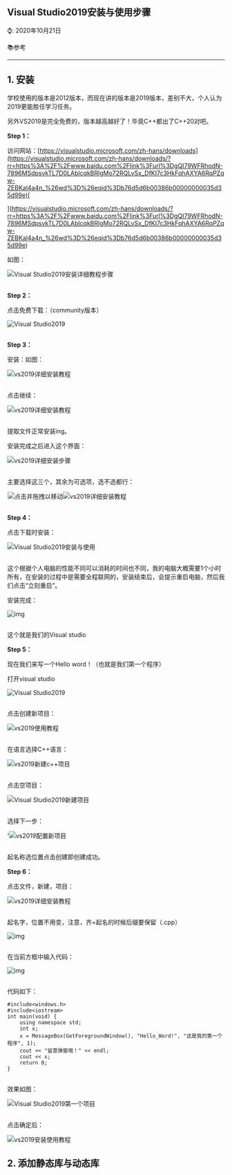 ## Visual Studio2019安装与使用步骤

 ⌚️: 2020年10月21日

📚参考

----

## 1. 安装

学校使用的版本是2012版本，而现在讲的版本是2019版本，差别不大，个人认为2019更能胜任学习任务。

另外VS2019是完全免费的，版本越高越好了！毕竟C++都出了C++20对吧。

**Step 1：**

访问网站：[https://visualstudio.microsoft.com/zh-hans/downloads](https://visualstudio.microsoft.com/zh-hans/downloads/?rr=https%3A%2F%2Fwww.baidu.com%2Flink%3Furl%3DgQI79WFRhodN-7896MSdpsvkTL7D0LAblcqkBRlgMo72RQLvSx_DfKI7c3HkFqhAXYA6RqPZqw-ZEBKal4a4n_%26wd%3D%26eqid%3Db76d5d6b00386b00000000035d35d99e)[

](https://visualstudio.microsoft.com/zh-hans/downloads/?rr=https%3A%2F%2Fwww.baidu.com%2Flink%3Furl%3DgQI79WFRhodN-7896MSdpsvkTL7D0LAblcqkBRlgMo72RQLvSx_DfKI7c3HkFqhAXYA6RqPZqw-ZEBKal4a4n_%26wd%3D%26eqid%3Db76d5d6b00386b00000000035d35d99e)

如图：

![Visual Studio2019安装详细教程步骤](imgs/2090050-20200726232543517-492403259.png)

 

 

![点击并拖拽以移动](data:image/gif;base64,R0lGODlhAQABAPABAP///wAAACH5BAEKAAAALAAAAAABAAEAAAICRAEAOw==)

**Step 2：**

点击免费下载：（community版本）

![Visual Studio2019](imgs/2090050-20200726232638964-677746696.png)

 

 

![点击并拖拽以移动](data:image/gif;base64,R0lGODlhAQABAPABAP///wAAACH5BAEKAAAALAAAAAABAAEAAAICRAEAOw==)

**Step 3：**

安装：如图：

![vs2019详细安装教程](imgs/2090050-20200726232728642-1764146829.png)

 

 

![点击并拖拽以移动](data:image/gif;base64,R0lGODlhAQABAPABAP///wAAACH5BAEKAAAALAAAAAABAAEAAAICRAEAOw==)

点击继续：

![vs2019详细安装教程](imgs/2090050-20200726232813736-500646860.png)

 

 

![点击并拖拽以移动](data:image/gif;base64,R0lGODlhAQABAPABAP///wAAACH5BAEKAAAALAAAAAABAAEAAAICRAEAOw==)

提取文件正常安装ing。

安装完成之后进入这个界面：

![vs2019详细安装步骤](imgs/2090050-20200726232911801-126973302.png)

 

 

![点击并拖拽以移动](data:image/gif;base64,R0lGODlhAQABAPABAP///wAAACH5BAEKAAAALAAAAAABAAEAAAICRAEAOw==)

 主要选择这三个，其余为可选项，选不选都行：

![点击并拖拽以移动](data:image/gif;base64,R0lGODlhAQABAPABAP///wAAACH5BAEKAAAALAAAAAABAAEAAAICRAEAOw==)![点击并拖拽以移动](imgs/点击并拖拽以移动.gif)![vs2019详细安装教程](imgs/2090050-20200726232943512-1241714940.png)

 

 

![点击并拖拽以移动](data:image/gif;base64,R0lGODlhAQABAPABAP///wAAACH5BAEKAAAALAAAAAABAAEAAAICRAEAOw==)

**Step 4：**

点击下载时安装：

![Visual Studio2019安装与使用](imgs/2090050-20200726233014464-444992087.png)

 

 

![点击并拖拽以移动](data:image/gif;base64,R0lGODlhAQABAPABAP///wAAACH5BAEKAAAALAAAAAABAAEAAAICRAEAOw==)

这个根据个人电脑的性能不同可以消耗的时间也不同，我的电脑大概需要1个小时所有，在安装的过程中是需要全程联网的，安装结束后，会提示重启电脑，然后我们点击“立刻重启”。

安装完成：

 

 ![img](imgs/2090050-20200726233311312-1147660148.png)

 

 

![点击并拖拽以移动](data:image/gif;base64,R0lGODlhAQABAPABAP///wAAACH5BAEKAAAALAAAAAABAAEAAAICRAEAOw==)

这个就是我们的Visual studio

**Step 5：**

现在我们来写一个Hello word！（也就是我们第一个程序）

打开visual studio

![Visual Studio2019](imgs/2090050-20200726233328775-923301737.png)

 

 

 

![点击并拖拽以移动](data:image/gif;base64,R0lGODlhAQABAPABAP///wAAACH5BAEKAAAALAAAAAABAAEAAAICRAEAOw==)

点击创建新项目：

 ![vs2019使用教程](imgs/2090050-20200726233218374-2110865719.png)

 

 

![点击并拖拽以移动](data:image/gif;base64,R0lGODlhAQABAPABAP///wAAACH5BAEKAAAALAAAAAABAAEAAAICRAEAOw==)

在语言选择C++语言：

 ![vs2019新建c++项目](imgs/2090050-20200726233700168-425771508.png)

 

 

![点击并拖拽以移动](data:image/gif;base64,R0lGODlhAQABAPABAP///wAAACH5BAEKAAAALAAAAAABAAEAAAICRAEAOw==)

点击空项目：

![Visual Studio2019新建项目](imgs/2090050-20200726233730000-2044976966.png)

 

 

![点击并拖拽以移动](data:image/gif;base64,R0lGODlhAQABAPABAP///wAAACH5BAEKAAAALAAAAAABAAEAAAICRAEAOw==)

选择下一步：

‘![vs2019配置新项目](imgs/2090050-20200726233819245-612478301.png)

 

 

![点击并拖拽以移动](data:image/gif;base64,R0lGODlhAQABAPABAP///wAAACH5BAEKAAAALAAAAAABAAEAAAICRAEAOw==)

起名称选位置点击创建即创建成功。

**Step 6：**

点击文件，新建，项目：

![vs2019详细安装教程](imgs/2090050-20200726233844251-541175320.png)

 

 

![点击并拖拽以移动](data:image/gif;base64,R0lGODlhAQABAPABAP///wAAACH5BAEKAAAALAAAAAABAAEAAAICRAEAOw==)

起名字，位置不用变，注意，齐=起名的时候后缀要保留（.cpp）

![img](imgs/2090050-20200726233913580-1540866159.png)

 

 

![点击并拖拽以移动](data:image/gif;base64,R0lGODlhAQABAPABAP///wAAACH5BAEKAAAALAAAAAABAAEAAAICRAEAOw==)

在当前方框中输入代码：

![img](imgs/2090050-20200726233938599-631707340.png)

 

 

![点击并拖拽以移动](data:image/gif;base64,R0lGODlhAQABAPABAP///wAAACH5BAEKAAAALAAAAAABAAEAAAICRAEAOw==)

代码如下： 

```
#include<windows.h>
#include<iostream>
int main(void) {
	using namespace std;
	int x;
	x = MessageBox(GetForegroundWindow(), "Hello_Word!", "这是我的第一个程序", 1);
	cout << "留意弹窗哦！" << endl;
	cout << x;
	return 0;
}
```

![点击并拖拽以移动](data:image/gif;base64,R0lGODlhAQABAPABAP///wAAACH5BAEKAAAALAAAAAABAAEAAAICRAEAOw==)

 效果如图：

![Visual Studio2019第一个项目](imgs/2090050-20200726233948417-1283850521.png)

 

 

![点击并拖拽以移动](data:image/gif;base64,R0lGODlhAQABAPABAP///wAAACH5BAEKAAAALAAAAAABAAEAAAICRAEAOw==)

点击确定后：

![vs2019安装使用教程](imgs/2090050-20200726234028576-943280715.png)

 

## 2. 添加静态库与动态库